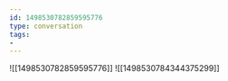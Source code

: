 ```yaml
---
id: 1498530782859595776
type: conversation
tags:
- 
---
```

![[1498530782859595776]]
![[1498530784344375299]]

